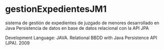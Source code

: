# gestionExpedientesJM1
sistema de gestión de expedientes de juzgado de menores desarrollado en Java
Persistencia de datos en base de datos relacional con la API JPA

Development Language: JAVA.
Relational BBDD with Java Persistence API (JPA).
2009
